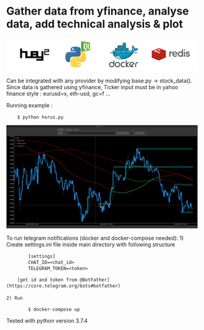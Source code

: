 # Gather data from yfinance, analyse data, add technical analysis & plot

![alt text](https://github.com/flaviumarinescu/horus/blob/main/stack.jpg?raw=true)

Can be integrated with any provider by modifying base.py -> stock_data().
Since data is gathered using yfinance, Ticker input must be in yahoo finance style : eurusd=x, eth-usd, gc=f ...

Running example :
```
    $ python horus.py
```
![alt text](https://github.com/flaviumarinescu/horus/blob/main/screen.jpg?raw=true)


To run telegram notifications (docker and docker-compose needed):
    1) Create settings.ini file inside main directory with following structure
```
        [settings]
        CHAT_ID=<chat_id>
        TELEGRAM_TOKEN=<token>
```
        [get id and token from @BotFather](https://core.telegram.org/bots#botfather)

    2) Run
```
        $ docker-compose up
```
Tested with python version 3.7.4
